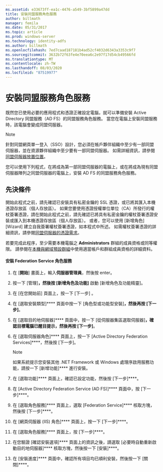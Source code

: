 ```yaml
---
ms.assetid: e33673ff-ea1c-4476-a549-3bf5899a47dd
title: 安裝同盟服務角色服務
author: billmath
manager: femila
ms.date: 05/31/2017
ms.topic: article
ms.prod: windows-server
ms.technology: identity-adfs
ms.author: billmath
ms.openlocfilehash: 7ed7caad187181b4ad52cf4032d6343a3353c9f7
ms.sourcegitcommit: 3632b72f63fe4e70eea6c2e97f17d54cb49566fd
ms.translationtype: MT
ms.contentlocale: zh-TW
ms.lasthandoff: 08/03/2020
ms.locfileid: "87519977"
---
```

# <a name="install-the-federation-service-role-service"></a>安裝同盟服務角色服務

既然您已使用必要的應用程式和憑證正確設定電腦，就可以準備安裝 Active Directory 同盟服務（AD FS）的同盟服務角色服務。 當您在電腦上安裝同盟服務時，該電腦會變成同盟伺服器。

> [!NOTE]
> 針對同盟網頁單一登入（SSO）設計，您必須在帳戶夥伴組織中至少有一部同盟伺服器，並在資源夥伴組織中至少要有一部同盟伺服器。 如需詳細資訊，請參閱[同盟伺服器放置位置](/previous-versions/windows/it-pro/windows-server-2012-R2-and-2012/dd807127(v=ws.11))。

您可以使用下列程式，在將成為第一部同盟伺服器的電腦上，或在將成為現有同盟伺服器陣列之同盟伺服器的電腦上，安裝 AD FS 的同盟服務角色服務。

## <a name="prerequisites"></a>先決條件
開始此程式之前，請先確認已安裝具有私密金鑰的 SSL 憑證，或已將其匯入本機憑證存放區（個人存放區）。 如果您要使用憑證授權單位單位（CA）所發行的權杖簽署憑證，請在開始此程式之前，請先確認已將具有私密金鑰的權杖簽署憑證安裝或匯入到本機憑證存放區（個人存放區）。 或者，您可以使用 [新增角色] [Wizard] 建立自我簽署權杖簽署憑證，如本程式中所述。 如需權杖簽署憑證的詳細資訊，請參閱[同盟伺服器的憑證需求](../design/certificate-requirements-for-federation-servers.md)。

若要完成此程序，至少需要本機電腦之 **Administrators** 群組的成員資格或同等權限。 請參閱在[本機與網域預設群組](https://go.microsoft.com/fwlink/?LinkId=83477)中使用適當帳戶和群組成員資格的詳細資料。

#### <a name="to-install-the-federation-service-role-service"></a>安裝 Federation Service 角色服務

1. 在 [**開始**] 畫面上，輸入**伺服器管理員**，然後按 enter。

2. 按一下 [管理]****，然後按 [新增角色及功能]**** 啟動 [新增角色及功能精靈]。

3. 在 [在您開始前]  頁面上，按一下 [下一步]  。

4. 在 [選取安裝類型]**** 頁面中按一下 [角色型或功能型安裝]****，然後再按 [下一步]****。

5. 在 [選取目的地伺服器]**** 頁面中，按一下 [從伺服器集區選取伺服器]****，確認目標電腦已醒目提示，然後再按 [下一步]****。

6. 在 [選取伺服器角色]**** 頁面上，按一下 [Active Directory Federation Services]****，然後按 [下一步]。

    > [!NOTE]
    > 如果系統提示您安裝其他 .NET Framework 或 Windows 處理序啟用服務功能，請按一下 [新增功能]**** 進行安裝。

7. 在 [選取功能]**** 頁面上，確認已設定功能，然後按 [下一步]****。

8. 在 [Active Directory Federation Service (AD FS)]**** 頁面中，按 [下一步]****。

9. 在 [選取角色服務]**** 頁面上，選取 [Federation Service]**** 核取方塊，然後按 [下一步]****。

10. 在 [網頁伺服器 (IIS) 角色]**** 頁面上，按一下 [下一步]****。

11. 在 [選取角色服務]**** 頁面上，按 [下一步]****。

12. 在您驗證 [確認安裝選項]**** 頁面上的資訊之後，請選取 [必要時自動重新啟動目的地伺服器]**** 核取方塊，然後按一下 [安裝]****。

13. 在 [安裝進度]**** 頁面中，確認所有項目均已順利安裝，然後按一下 [關閉]****。